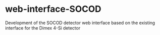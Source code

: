 # web-interface-SOCOD
Development of the SOCOD detector web interface based on the existing interface for the Dimex 4-Si detector
